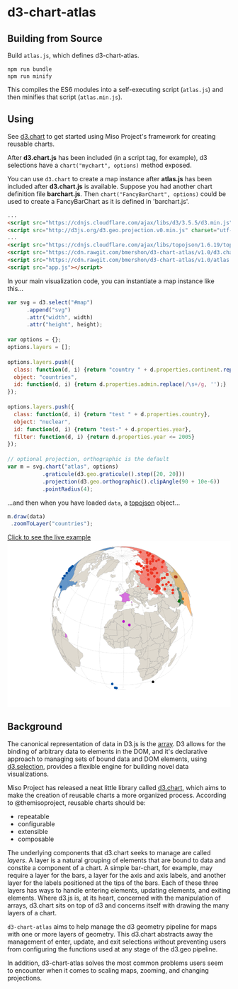 # d3-chart-atlas

## Building from Source

Build `atlas.js`, which defines d3-chart-atlas.
```
npm run bundle
npm run minify
```

This compiles the ES6 modules into a self-executing script (`atlas.js`) and then minifies that script (`atlas.min.js`).

## Using

See [d3.chart][d3.chart] to get started using Miso Project's framework for creating reusable charts.

After **d3.chart.js** has been included (in a script tag, for example), d3 selections have a `chart("mychart", options)` method exposed.

You can use `d3.chart` to create a map instance after **atlas.js** has been included after **d3.chart.js** is available. Suppose you had another chart definition file **barchart.js**. Then `chart("FancyBarChart", options)` could be used to create a FancyBarChart as it is defined in 'barchart.js'.

```html
...
<script src="https://cdnjs.cloudflare.com/ajax/libs/d3/3.5.5/d3.min.js"></script>
<script src="http://d3js.org/d3.geo.projection.v0.min.js" charset="utf-8"></script>
...
<script src="https://cdnjs.cloudflare.com/ajax/libs/topojson/1.6.19/topojson.min.js"></script>
<script src="https://cdn.rawgit.com/bmershon/d3-chart-atlas/v1.0/d3.chart.js"></script>
<script src="https://cdn.rawgit.com/bmershon/d3-chart-atlas/v1.0/atlas.js"></script>
<script src="app.js"></script>
```

In your main visualization code, you can instantiate a map instance like this...

```js
var svg = d3.select("#map")
      .append("svg")
      .attr("width", width)
      .attr("height", height);

var options = {};
options.layers = [];

options.layers.push({
  class: function(d, i) {return "country " + d.properties.continent.replace(/\s+/g, '') + " " + d.properties.admin.replace(/\s+/g, '')},
  object: "countries",
  id: function(d, i) {return d.properties.admin.replace(/\s+/g, '');}
});

options.layers.push({
  class: function(d, i) {return "test " + d.properties.country},
  object: "nuclear",
  id: function(d, i) {return "test-" + d.properties.year},
  filter: function(d, i) {return d.properties.year <= 2005}
});

// optional projection, orthographic is the default
var m = svg.chart("atlas", options)
           .graticule(d3.geo.graticule().step([20, 20]))
           .projection(d3.geo.orthographic().clipAngle(90 + 10e-6))
           .pointRadius(4);
```

...and then when you have loaded `data`, a [topojson][topojson] object...

```js
m.draw(data)
 .zoomToLayer("countries");
```
[Click to see the live example][orthographic-example]
![Orthographic Projection Screenshot](./img/orthographic.png)

## Background

The canonical representation of data in D3.js is the [array][array-manipulation]. D3 allows for the binding of arbitrary data to elements in the DOM, and it's declarative approach to managing sets of bound data and DOM elements, using [d3.selection][d3.selection], provides a flexible engine for building novel data visualizations.

Miso Project has released a neat little library called [d3.chart][d3.chart], which aims to make the creation of reusable charts a more organized process. According to @themisoproject, reusable charts should be:

* repeatable
* configurable
* extensible
* composable

The underlying components that d3.chart seeks to manage are called *layers*. A layer is a natural grouping of elements that are bound to data and constite a component of a chart. A simple bar-chart, for example, may require a layer for the bars, a layer for the axis and axis labels, and another layer for the labels positioned at the tips of the bars. Each of these three layers has ways to handle entering elements, updating elements, and exiting elements. Where d3.js is, at its heart, concerned with the manipulation of arrays, d3.chart sits on top of d3 and concerns itself with drawing the many layers of a chart.

`d3-chart-atlas` aims to help manage the d3 geometry pipeline for maps with one or more layers of geometry. This d3.chart abstracts away the management of enter, update, and exit selections without preventing users from configuring the functions used at any stage of the d3.geo pipeline.

In addition, d3-chart-atlas solves the most common problems users seem to encounter when it comes to scaling maps, zooming, and changing projections.


[array-manipulation]: https://github.com/mbostock/d3/wiki/Arrays

[d3.selection]: https://github.com/mbostock/d3/wiki/Selections

[d3.chart]: http://misoproject.com/d3-chart/

[topojson]: https://github.com/mbostock/topojson/wiki

[orthographic-example]: http://bl.ocks.org/bmershon/ccf463d4cb5ee6a10a3f
